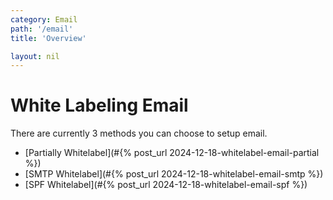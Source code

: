 ```yaml
---
category: Email
path: '/email'
title: 'Overview'

layout: nil
---
```


# White Labeling Email

There are currently 3 methods you can choose to setup email.

* [Partially Whitelabel](#{% post_url 2024-12-18-whitelabel-email-partial %})
* [SMTP Whitelabel](#{% post_url 2024-12-18-whitelabel-email-smtp %})
* [SPF Whitelabel](#{% post_url 2024-12-18-whitelabel-email-spf %})